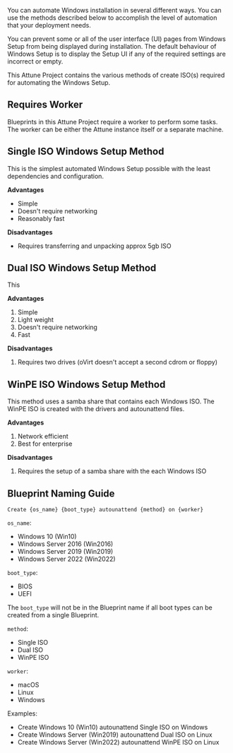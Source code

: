 You can automate Windows installation in several different ways. You can 
use the methods described below to accomplish the level of automation that 
your deployment needs.

You can prevent some or all of the user interface (UI) pages from Windows 
Setup from being displayed during installation. The default behaviour of 
Windows Setup is to display the Setup UI if any of the required settings are 
incorrect or empty.

This Attune Project contains the various methods of create ISO(s) required for 
automating the Windows Setup.

## Requires Worker
Blueprints in this Attune Project require a worker to perform some tasks. The 
worker can be either the Attune instance itself or a separate machine.

## Single ISO Windows Setup Method

This is the simplest automated Windows Setup possible with the least 
dependencies and configuration.

**Advantages**
* Simple
* Doesn't require networking
* Reasonably fast

**Disadvantages**
* Requires transferring and unpacking approx 5gb ISO

## Dual ISO Windows Setup Method

This 

**Advantages**
1. Simple
2. Light weight
3. Doesn't require networking
4. Fast

**Disadvantages**
1. Requires two drives (oVirt doesn't accept a second cdrom or floppy)

## WinPE ISO Windows Setup Method

This method uses a samba share that contains each Windows ISO. The WinPE ISO 
is created with the drivers and autounattend files.

**Advantages**
1. Network efficient
2. Best for enterprise

**Disadvantages**
1. Requires the setup of a samba share with the each Windows ISO

## Blueprint Naming Guide

`Create {os_name} {boot_type} autounattend {method} on {worker}`

`os_name`:
* Windows 10 (Win10)
* Windows Server 2016 (Win2016)
* Windows Server 2019 (Win2019)
* Windows Server 2022 (Win2022)

`boot_type`:
* BIOS
* UEFI

The `boot_type` will not be in the Blueprint name if all boot types can be 
created from a single Blueprint.

`method`:
* Single ISO
* Dual ISO
* WinPE ISO

`worker`:
* macOS
* Linux
* Windows

Examples:
* Create Windows 10 (Win10) autounattend Single ISO on Windows
* Create Windows Server (Win2019) autounattend Dual ISO on Linux
* Create Windows Server (Win2022) autounattend WinPE ISO on Linux
